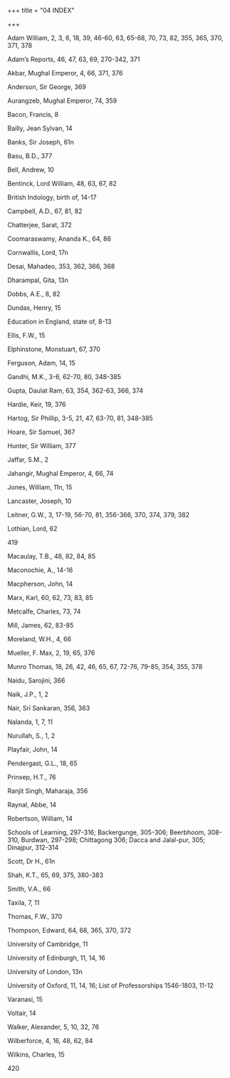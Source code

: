 +++
title = "04 INDEX"

+++



Adam William, 2, 3, 6, 18, 39, 46-60, 63, 65-68, 70, 73, 82, 355, 365, 370, 371, 378 

Adam’s Reports, 46, 47, 63, 69, 270-342, 371 

Akbar, Mughal Emperor, 4, 66, 371, 376 

Anderson, Sir George, 369 

Aurangzeb, Mughal Emperor, 74, 359 



Bacon, Francis, 8 

Bailly, Jean Sylvan, 14 

Banks, Sir Joseph, 61n 

Basu, B.D., 377 

Bell, Andrew, 10 

Bentinck, Lord William, 48, 63, 67, 82 

British Indology, birth of, 14-17 



Campbell, A.D., 67, 81, 82 

Chatterjee, Sarat, 372 

Coomaraswamy, Ananda K., 64, 86 

Cornwallis, Lord, 17n 



Desai, Mahadeo, 353, 362, 366, 368 

Dharampal, Gita, 13n 

Dobbs, A.E., 8, 82 

Dundas, Henry, 15 



Education in England, state of, 8-13 

Ellis, F.W., 15 

Elphinstone, Monstuart, 67, 370 

Ferguson, Adam, 14, 15 



Gandhi, M.K., 3-6, 62-70, 80, 348-385 

Gupta, Daulat Ram, 63, 354, 362-63, 366, 374 



Hardie, Keir, 19, 376 

Hartog, Sir Phillip, 3-5, 21, 47, 63-70, 81, 348-385 

Hoare, Sir Samuel, 367 

Hunter, Sir William, 377 



Jaffar, S.M., 2 

Jahangir, Mughal Emperor, 4, 66, 74 

Jones, William, 11n, 15 



Lancaster, Joseph, 10 

Leitner, G.W., 3, 17-19, 56-70, 81, 356-366, 370, 374, 379, 382 

Lothian, Lord, 62 



419



Macaulay, T.B., 48, 82, 84, 85 

Maconochie, A., 14-16 

Macpherson, John, 14 

Marx, Karl, 60, 62, 73, 83, 85 

Metcalfe, Charles, 73, 74 

Mill, James, 62, 83-85 

Moreland, W.H., 4, 66 

Mueller, F. Max, 2, 19, 65, 376 

Munro Thomas, 18, 26, 42, 46, 65, 67, 72-76, 79-85, 354, 355, 378 



Naidu, Sarojini, 366 

Naik, J.P., 1, 2 

Nair, Sri Sankaran, 356, 363 

Nalanda, 1, 7, 11 

Nurullah, S., 1, 2 



Playfair, John, 14 

Pendergast, G.L., 18, 65 

Prinsep, H.T., 76 



Ranjit Singh, Maharaja, 356 

Raynal, Abbe, 14 

Robertson, William, 14 



Schools of Learning, 297-316; Backergunge, 305-306; Beerbhoom, 308-310, Burdwan, 297-298; Chittagong 306; Dacca and Jalal-pur, 305; Dinajpur, 312-314 

Scott, Dr H., 61n 

Shah, K.T., 65, 69, 375, 380-383 

Smith, V.A., 66 



Taxila, 7, 11 

Thomas, F.W., 370 

Thompson, Edward, 64, 68, 365, 370, 372 



University of Cambridge, 11 

University of Edinburgh, 11, 14, 16 

University of London, 13n 

University of Oxford, 11, 14, 16; List of Professorships 1546-1803, 11-12 



Varanasi, 15 

Voltair, 14 

Walker, Alexander, 5, 10, 32, 76 

Wilberforce, 4, 16, 48, 62, 84 

Wilkins, Charles, 15 





420

